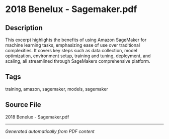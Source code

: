 # 2018 Benelux - Sagemaker.pdf

## Description
This excerpt highlights the benefits of using Amazon SageMaker for machine learning tasks, emphasizing ease of use over traditional complexities. It covers key steps such as data collection, model optimization, environment setup, training and tuning, deployment, and scaling, all streamlined through SageMakers comprehensive platform.
## Tags
training, amazon, sagemaker, models, sagemaker

## Source File
2018 Benelux - Sagemaker.pdf

---
*Generated automatically from PDF content*
